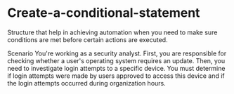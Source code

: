 # Create-a-conditional-statement
Structure that help in achieving automation when you need to make sure conditions are met before certain actions are executed.

Scenario
You're working as a security analyst. First, you are responsible for checking whether a user's operating system requires an update. Then, you need to investigate login attempts to a specific device. You must determine if login attempts were made by users approved to access this device and if the login attempts occurred during organization hours.

